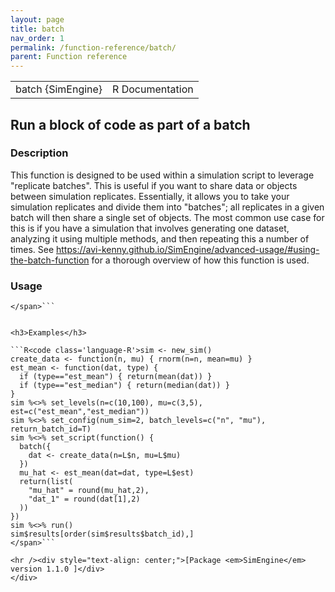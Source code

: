 ```yaml
---
layout: page
title: batch 
nav_order: 1 
permalink: /function-reference/batch/
parent: Function reference
---
```


<script type="text/javascript">
const macros = { "\\R": "\\textsf{R}", "\\code": "\\texttt"};
function processMathHTML() {
    var l = document.getElementsByClassName('reqn');
    for (let e of l) { katex.render(e.textContent, e, { throwOnError: false, macros }); }
    return;
}</script>
<script defer src="https://cdn.jsdelivr.net/npm/katex@0.15.3/dist/katex.min.js"
    onload="processMathHTML();"></script>
<link rel="stylesheet" type="text/css" href="R.css" />
</head><body><div class="container">

<table style="width: 100%;"><tr><td>batch {SimEngine}</td><td style="text-align: right;">R Documentation</td></tr></table>

<h2>Run a block of code as part of a batch</h2>

<h3>Description</h3>

<p>This function is designed to be used within a simulation script
to leverage &quot;replicate batches&quot;. This is useful if you want to share data
or objects between simulation replicates. Essentially, it allows you to
take your simulation replicates and divide them into &quot;batches&quot;; all
replicates in a given batch will then share a single set of objects. The
most common use case for this is if you have a simulation that involves
generating one dataset, analyzing it using multiple methods, and then
repeating this a number of times. See
<a href="https://avi-kenny.github.io/SimEngine/advanced-usage/#using-the-batch-function">https://avi-kenny.github.io/SimEngine/advanced-usage/#using-the-batch-function</a>
for a thorough overview of how this function is used.
</p>


<h3>Usage</h3>

```R<code class='language-R'>batch(code)
</span>```


<h3>Examples</h3>

```R<code class='language-R'>sim <- new_sim()
create_data <- function(n, mu) { rnorm(n=n, mean=mu) }
est_mean <- function(dat, type) {
  if (type=="est_mean") { return(mean(dat)) }
  if (type=="est_median") { return(median(dat)) }
}
sim %<>% set_levels(n=c(10,100), mu=c(3,5), est=c("est_mean","est_median"))
sim %<>% set_config(num_sim=2, batch_levels=c("n", "mu"), return_batch_id=T)
sim %<>% set_script(function() {
  batch({
    dat <- create_data(n=L$n, mu=L$mu)
  })
  mu_hat <- est_mean(dat=dat, type=L$est)
  return(list(
    "mu_hat" = round(mu_hat,2),
    "dat_1" = round(dat[1],2)
  ))
})
sim %<>% run()
sim$results[order(sim$results$batch_id),]
</span>```

<hr /><div style="text-align: center;">[Package <em>SimEngine</em> version 1.1.0 ]</div>
</div>
